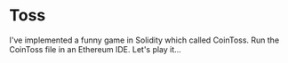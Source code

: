 # Toss
I've implemented a funny game in Solidity which called CoinToss.
Run the CoinToss file in an Ethereum IDE.
Let's play it...
